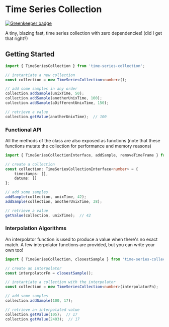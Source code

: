# Time Series Collection

[![Greenkeeper badge](https://badges.greenkeeper.io/DanielLeone/time-series-collection.svg)](https://greenkeeper.io/)

A tiny, blazing fast, time series collection with zero dependencies! (did I get that right?)

## Getting Started

```typescript
import { TimeSeriesCollection } from 'time-series-collection';

// instantiate a new collection
const collection = new TimeSeriesCollection<number>();

// add some samples in any order
collection.addSample(unixTime, 50);
collection.addSample(anotherUnixTime, 100);
collection.addSample(aDifferentUnixTime, 150);

// retrieve a value
collection.getValue(anotherUnixTime);  // 100
```

### Functional API
All the methods of the class are also exposed as functions (note that these functions mutate the collection for performance and memory reasons)

```typescript
import { TimeSeriesCollectionInterface, addSample, removeTimeFrame } from 'time-series-collection';

// create a collection
const collection: TimeSeriesCollectionInterface<number> = {
    timestamps: [],
    datums: []
};

// add some samples
addSample(collection, unixTime, 42);
addSample(collection, anotherUnixTime, 38);

// retrieve a value
getValue(collection, unixTime);  // 42
```

### Interpolation Algorithms
An interpolator function is used to produce a value when there's no exact match.
A few interpolator functions are provided, but you can write your own too!

```typescript
import { TimeSeriesCollection, closestSample } from 'time-series-collection';

// create an interpolator
const interpolatorFn = closestSample();

// instantiate a collection with the interpolator
const collection = new TimeSeriesCollection<number>(interpolatorFn);

// add some samples
collection.addSample(100, 17);

// retrieve an interpolated value
collection.getValue(105);  // 17
collection.getValue(2403);  // 17
```
